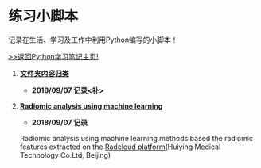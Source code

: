 # 练习小脚本

记录在生活、学习及工作中利用Python编写的小脚本！

[>>返回Python学习笔记主页!](https://github.com/Happykelee/the-study-of-Python)

1. **[文件夹内容归类](01_CTorCTC.py)**
    * **2018/09/07 记录<补>**


2. **[Radiomic analysis using machine learning](02_Radiomic-analysis-using-machine-learning)**
    * **2018/09/07 记录**

    Radiomic analysis using machine learning methods based the radiomic features extracted on the [Radcloud platform](https://mics.radcloud.cn)(Huiying Medical Technology Co.Ltd, Beijing)
